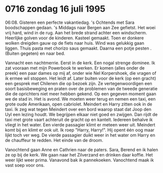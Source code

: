 # 0716 zondag 16 juli 1995
06:08. Gisteren een perfecte vakantiedag. 's Ochtends met Sara boodschappen gedaan. 's Middags naar Bergen aan Zee gefietst. Het woei vrij hard, wind in de rug. Aan het brede strand achter een windscherm. Heerlijke golven voor de kinderen. Kasteel gemaakt. Toen er donkere wolken dreigden gauw op de fiets naar huis. Wind was gelukkig gaan liggen. Thuis pasta met chorizo saus gemaakt. Daarna een potje pesten . (Buiten gegeten) en naar bed. 

Vannacht een nachtmerrie. Eerst in de kerk. Een nogal strenge dominee. Ik zat vooraan met mijn Powerbook te werken. Er komen (alles onder de preek) een paar dames op mij af, onder wie Nel Korpershoek, die vragen of ik ermee wil stoppen. Het leidt af. Later buiten voor de kerk (op een gracht) een gesprek met Chilenen die op bezoek zijn. Ze vertegenwoordigen een soort basisbeweging en praten over de problemen van de tweede generatie die de oprichters niet meer hebben gekend. Op een gegeven moment gaan we de stad in. Het is avond. We moeten weer terug en nemen een taxi, een grote oude Amerikaan, open cabriolet. Meindert en Harry zitten ook in de taxi. Ik zeg wat tegen Meindert over een bord waarop staat dat Joop den Uyl een lezing houdt. We begrijpen elkaar niet goed en zwijgen. Dan rijdt de taxi met grote vaart achteruit de gracht op en kantelt. Iedereen behalve ik vliegt in het water. Een vierde passagier klimt er meteen weer uit. Meindert komt bij en klimt er ook uit. Ik roep "Harry, Harry!". Hij opent één oog maar lijkt toch ver weg. De vierde passagier duikt weer in het water om Harry en de chauffeur te redden. Het einde van de droom. 

Vanochtend gaan Anne en Cathrien naar de paters. Sara, Berend en ik halen ze op bij de kerk. We gaan naar het Zilverzand en drinken daar koffie. Het weer lijkt weer prima. Vanavond bak ik pannekoeken. Vanochtend maak ik vast soep voor ons. 
